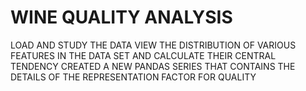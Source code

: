 # WINE QUALITY ANALYSIS
LOAD AND STUDY THE DATA
VIEW THE DISTRIBUTION OF VARIOUS FEATURES IN THE DATA SET AND CALCULATE THEIR CENTRAL TENDENCY
CREATED A NEW PANDAS SERIES THAT CONTAINS THE DETAILS OF THE REPRESENTATION FACTOR FOR QUALITY
